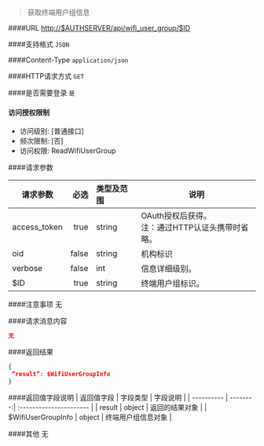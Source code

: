 
> 获取终端用户组信息

####URL
<http://$AUTHSERVER/api/wifi_user_group/$ID>

####支持格式
`JSON`

####Content-Type
`application/json`

####HTTP请求方式
`GET`

####是否需要登录
`是`

#### 访问授权限制
* 访问级别: [普通接口]
* 频次限制: [否]
* 访问权限: ReadWifiUserGroup


####请求参数

| 请求参数      |    必选 | 类型及范围  | 说明                                |
| ------------- | -------:| :---------- | ----------------------------------- |
| access_token  | true    | string      | OAuth授权后获得。</br>注：通过HTTP认证头携带时省略。 |
| oid           | false   | string      | 机构标识 |
| verbose | false   | int | 信息详细级别。|
| $ID | true    | string  | 终端用户组标识。|

####注意事项
无

####请求消息内容
``` JSON
无
```

####返回结果
``` JSON
{
 “result”: $WifiUserGroupInfo
}
```
####返回值字段说明
| 返回值字段 | 字段类型 | 字段说明                |
| ---------- | --------:| :---------------------- |
| result  | object  | 返回的结果对象 | 
| $WifiUserGroupInfo  | object  | 终端用户组信息对象 | 

####其他
无
